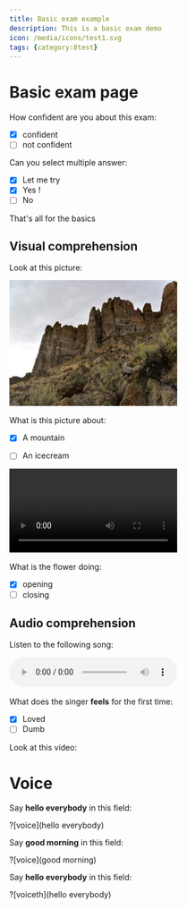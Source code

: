 ```yaml
---
title: Basic exam example
description: This is a basic exam demo
icon: /media/icons/test1.svg
tags: {category:8test}
---
```


# Basic exam page

How confident are you about this exam:
- [x] confident
- [ ] not confident

Can you select multiple answer:
- [x] Let me try
- [x] Yes !
- [ ] No

That's all for the basics

## Visual comprehension

Look at this picture:

![image label](/media/test.jpg)

What is this picture about:
- [x] A mountain
- [ ] An icecream


![movie label](https://interactive-examples.mdn.mozilla.net/media/cc0-videos/flower.webm)

What is the flower doing:
- [x] opening
- [ ] closing

## Audio comprehension

Listen to the following song:

![Modjo - Lady](https://cdns-preview-3.dzcdn.net/stream/c-3ae408da9e670b3c0bfa4eb026b2d5e4-3.mp3)

What does the singer **feels** for the first time:
- [x] Loved
- [ ] Dumb

Look at this video:

# Voice

Say **hello everybody** in this field:

?[voice](hello everybody)

Say **good morning** in this field:

?[voice](good morning)

Say **hello everybody** in this field:

?[voiceth](hello everybody)


